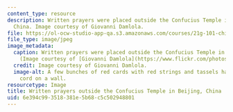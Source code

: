 ```yaml
---
content_type: resource
description: Written prayers were placed outside the Confucius Temple in Beijing,
  China. Image courtesy of Giovanni Damlola.
file: https://ol-ocw-studio-app-qa.s3.amazonaws.com/courses/21g-101-chinese-i-regular-fall-2014/6e394c993518381e5b68c5c502948801_21g-101f14.jpg
file_type: image/jpeg
image_metadata:
  caption: Written prayers were placed outside the Confucius Temple in Beijing, China.
    (Image courtesy of [Giovanni Damlola](https://www.flickr.com/photos/latigi/2293414271/).)
  credit: Image courtesy of Giovanni Damlola.
  image-alt: A few bunches of red cards with red strings and tassels hanging on a
    cord on a wall.
resourcetype: Image
title: Written prayers outside the Confucius Temple in Beijing, China
uid: 6e394c99-3518-381e-5b68-c5c502948801
---
```

